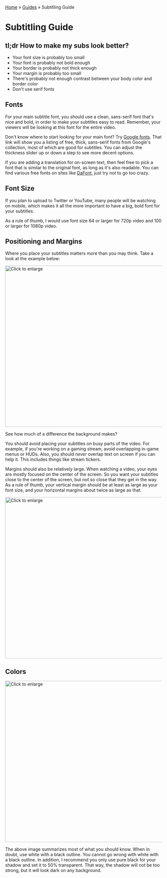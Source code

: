 [Home](../index.md) » [Guides](index.md) » Subtitling Guide

# Subtitling Guide

## tl;dr How to make my subs look better?

* Your font size is probably too small
* Your font is probably not bold enough
* Your border is probably not thick enough
* Your margin is probably too small
* There's probably not enough contrast between your body color and border color
* Don't use serif fonts

## Fonts

For your main subtitle font, you should use a clean, sans-serif font that's nice
and bold, in order to make your subtitles easy to read.
Remember, your viewers will be looking at this font for the entire video.

Don't know where to start looking for your main font?
Try [Google fonts](https://fonts.google.com/?thickness=8&category=Sans+Serif).
That link will show you a listing of free, thick, sans-serif fonts from
Google's collection, most of which are good for subtitles.
You can adjust the thickness slider up or down a step to see more decent options.

If you are adding a translation for on-screen text, then feel free to
pick a font that is similar to the original font, as long as it's also
readable. You can find various free fonts on sites like
[DaFont](https://www.dafont.com/), just try not to go too crazy.

## Font Size

If you plan to upload to Twitter or YouTube, many people will be watching
on mobile, which makes it all the more important to have a big, bold
font for your subtitles.

As a rule of thumb, I would use font size 64 or larger for 720p video
and 100 or larger for 1080p video.

## Positioning and Margins

Where you place your subtitles matters more than you may think.
Take a look at the example below:

<a href="{{ '/assets/img/guides_subtitling_text_background.png' | relative_url }}" target="_blank">
  <img src="{{ '/assets/img/guides_subtitling_text_background.png' | relative_url }}" width="520" alt="Click to enlarge" title="Click to enlarge"/>
</a>

See how much of a difference the background makes?

You should avoid placing your subtitles on busy parts of the video.
For example, if you're working on a gaming stream, avoid overlapping in-game menus or HUDs.
Also, you should *never* overlap text on screen if you can help it.
This includes things like stream tickers.

Margins should also be relatively large. When watching a video, your eyes are mostly
focused on the center of the screen. So you want your subtitles close to the center
of the screen, but not so close that they get in the way. As a rule of thumb,
your vertical margin should be at least as large as your font size,
and your horizontal margins about twice as large as that.

<a href="{{ '/assets/img/guides_subtitling_example_01.png' | relative_url }}" target="_blank">
  <img src="{{ '/assets/img/guides_subtitling_example_01.png' | relative_url }}" width="520" alt="Click to enlarge" title="Click to enlarge"/>
</a>

## Colors

<a href="{{ '/assets/img/guides_subtitling_text_colors.png' | relative_url }}" target="_blank">
  <img src="{{ '/assets/img/guides_subtitling_text_colors.png' | relative_url }}" width="520" alt="Click to enlarge" title="Click to enlarge"/>
</a>

The above image summarizes most of what you should know. When in doubt, use white
with a black outline. You cannot go wrong with white with a black outline. In addition,
I recommend you only use pure black for your shadow and set it to 50% transparent.
That way, the shadow will not be too strong, but it will look dark on any background.
